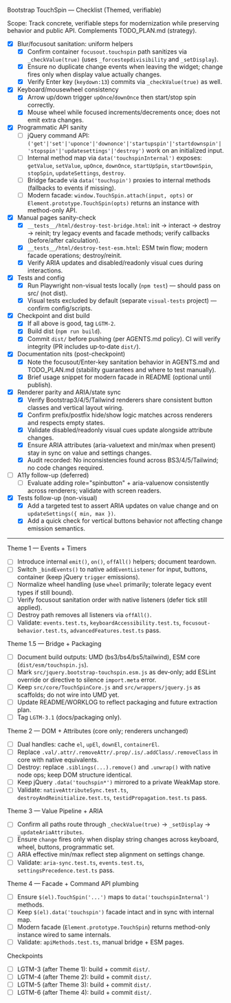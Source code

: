 Bootstrap TouchSpin — Checklist (Themed, verifiable)

Scope: Track concrete, verifiable steps for modernization while preserving behavior and public API. Complements TODO_PLAN.md (strategy).

- [x] Blur/focusout sanitation: uniform helpers
  - [x] Confirm container `focusout.touchspin` path sanitizes via `_checkValue(true)` (uses `_forcestepdivisibility` and `_setDisplay`).
  - [x] Ensure no duplicate change events when leaving the widget; change fires only when display value actually changes.
  - [x] Verify Enter key (`keydown:13`) commits via `_checkValue(true)` as well.

- [x] Keyboard/mousewheel consistency
  - [x] Arrow up/down trigger `upOnce`/`downOnce` then start/stop spin correctly.
  - [x] Mouse wheel while focused increments/decrements once; does not emit extra changes.

- [x] Programmatic API sanity
  - [ ] jQuery command API: `('get'|'set'|'uponce'|'downonce'|'startupspin'|'startdownspin'|'stopspin'|'updatesettings'|'destroy')` work on an initialized input.
  - [ ] Internal method map via `data('touchspinInternal')` exposes: `getValue`, `setValue`, `upOnce`, `downOnce`, `startUpSpin`, `startDownSpin`, `stopSpin`, `updateSettings`, `destroy`.
  - [ ] Bridge facade via `data('touchspin')` proxies to internal methods (fallbacks to events if missing).
  - [ ] Modern facade: `window.TouchSpin.attach(input, opts)` or `Element.prototype.TouchSpin(opts)` returns an instance with method-only API.

- [x] Manual pages sanity-check
  - [x] `__tests__/html/destroy-test-bridge.html`: init → interact → destroy → reinit; try legacy events and facade methods; verify callbacks (before/after calculation).
  - [x] `__tests__/html/destroy-test-esm.html`: ESM twin flow; modern facade operations; destroy/reinit.
  - [x] Verify ARIA updates and disabled/readonly visual cues during interactions.

- [x] Tests and config
  - [x] Run Playwright non-visual tests locally (`npm test`) — should pass on src/ (not dist).
  - [x] Visual tests excluded by default (separate `visual-tests` project) — confirm config/scripts.

- [x] Checkpoint and dist build
  - [x] If all above is good, tag `LGTM-2`.
  - [x] Build dist (`npm run build`).
  - [x] Commit `dist/` before pushing (per AGENTS.md policy). CI will verify integrity (PR includes up‑to‑date `dist/`).

- [x] Documentation nits (post-checkpoint)
  - [x] Note the focusout/Enter-key sanitation behavior in AGENTS.md and TODO_PLAN.md (stability guarantees and where to test manually).
  - [x] Brief usage snippet for modern facade in README (optional until publish).

- [x] Renderer parity and ARIA/state sync
  - [x] Verify Bootstrap3/4/5/Tailwind renderers share consistent button classes and vertical layout wiring.
  - [x] Confirm prefix/postfix hide/show logic matches across renderers and respects empty states.
  - [x] Validate disabled/readonly visual cues update alongside attribute changes.
  - [x] Ensure ARIA attributes (aria-valuetext and min/max when present) stay in sync on value and settings changes.
  - [x] Audit recorded: No inconsistencies found across BS3/4/5/Tailwind; no code changes required.

- [ ] A11y follow-up (deferred)
  - [ ] Evaluate adding role="spinbutton" + aria-valuenow consistently across renderers; validate with screen readers.

- [x] Tests follow-up (non-visual)
  - [x] Add a targeted test to assert ARIA updates on value change and on `updateSettings({ min, max })`.
  - [x] Add a quick check for vertical buttons behavior not affecting change emission semantics.

---

Theme 1 — Events + Timers
- [ ] Introduce internal `emit()`, `on()`, `offAll()` helpers; document teardown.
- [ ] Switch `_bindEvents()` to native `addEventListener` for input, buttons, container (keep jQuery `trigger` emissions).
- [ ] Normalize wheel handling (use `wheel` primarily; tolerate legacy event types if still bound).
- [ ] Verify focusout sanitation order with native listeners (defer tick still applied).
- [ ] Destroy path removes all listeners via `offAll()`.
- [ ] Validate: `events.test.ts`, `keyboardAccessibility.test.ts`, `focusout-behavior.test.ts`, `advancedFeatures.test.ts` pass.

Theme 1.5 — Bridge + Packaging
- [ ] Document build outputs: UMD (bs3/bs4/bs5/tailwind), ESM core (`dist/esm/touchspin.js`).
- [ ] Mark `src/jquery.bootstrap-touchspin.esm.js` as dev‑only; add ESLint override or directive to silence `import.meta` error.
- [ ] Keep `src/core/TouchSpinCore.js` and `src/wrappers/jquery.js` as scaffolds; do not wire into UMD yet.
- [ ] Update README/WORKLOG to reflect packaging and future extraction plan.
- [ ] Tag `LGTM-3.1` (docs/packaging only).

Theme 2 — DOM + Attributes (core only; renderers unchanged)
- [ ] Dual handles: cache `el`, `upEl`, `downEl`, `containerEl`.
- [ ] Replace `.val/.attr/.removeAttr/.prop/.is/.addClass/.removeClass` in core with native equivalents.
- [ ] Destroy: replace `.siblings(...).remove()` and `.unwrap()` with native node ops; keep DOM structure identical.
- [ ] Keep jQuery `.data('touchspin*')` mirrored to a private WeakMap store.
- [ ] Validate: `nativeAttributeSync.test.ts`, `destroyAndReinitialize.test.ts`, `testidPropagation.test.ts` pass.

Theme 3 — Value Pipeline + ARIA
- [ ] Confirm all paths route through `_checkValue(true)` → `_setDisplay` → `_updateAriaAttributes`.
- [ ] Ensure `change` fires only when display string changes across keyboard, wheel, buttons, programmatic set.
- [ ] ARIA effective min/max reflect step alignment on settings change.
- [ ] Validate: `aria-sync.test.ts`, `events.test.ts`, `settingsPrecedence.test.ts` pass.

Theme 4 — Facade + Command API plumbing
- [ ] Ensure `$(el).TouchSpin('...')` maps to `data('touchspinInternal')` methods.
- [ ] Keep `$(el).data('touchspin')` facade intact and in sync with internal map.
- [ ] Modern facade (`Element.prototype.TouchSpin`) returns method-only instance wired to same internals.
- [ ] Validate: `apiMethods.test.ts`, manual bridge + ESM pages.

Checkpoints
- [ ] LGTM-3 (after Theme 1): build + commit `dist/`.
- [ ] LGTM-4 (after Theme 2): build + commit `dist/`.
- [ ] LGTM-5 (after Theme 3): build + commit `dist/`.
- [ ] LGTM-6 (after Theme 4): build + commit `dist/`.
